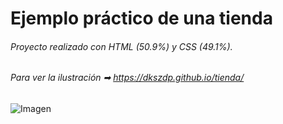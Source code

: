 # Ejemplo práctico de una tienda

###### Proyecto realizado con HTML (50.9%) y CSS (49.1%).
###### Para ver la ilustración ➡ https://dkszdp.github.io/tienda/  


![Imagen](https://github.com/dkszdp/tienda/blob/main/fotos/tienda.png)